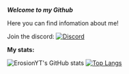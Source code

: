 ***Welcome to my Github***


Here you can find infomation about me! 

Join the discord: [![Discord](https://img.shields.io/discord/330850307607363585?logo=discord)](https://discord.gg/EawuF4BPU7)

**My stats:**

![ErosionYT's GitHub stats](https://github-readme-stats.vercel.app/api?username=ErosionYT&show_icons=true&theme=tokyonight)
[![Top Langs](https://github-readme-stats.vercel.app/api/top-langs/?username=ErosionYT)](https://github.com/ErosionYT/github-readme-stats)
